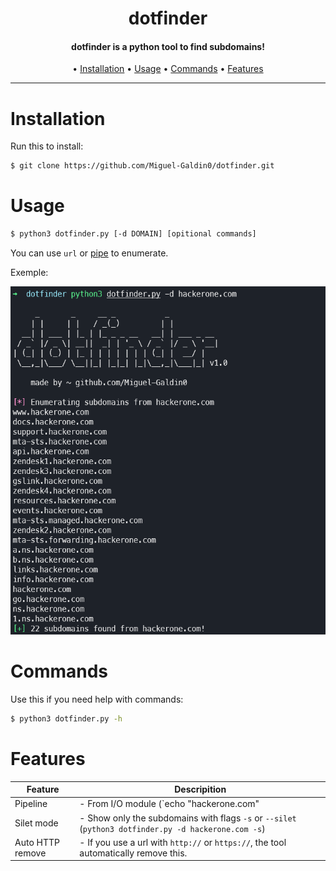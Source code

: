 
<h1 align="center">
dotfinder
</h1>

<h4 align="center">
dotfinder is a python tool to find subdomains!
</h4>

<p align="center">
  • <a href="#installation">Installation</a>
  • <a href="#usage">Usage</a>
  • <a href="#commands">Commands</a>
  • <a href="#features">Features</a>
</p>

---

# Installation

Run this to install:
 
```sh
$ git clone https://github.com/Miguel-Galdin0/dotfinder.git
```

# Usage
 
```sh
$ python3 dotfinder.py [-d DOMAIN] [opitional commands]
```
You can use `url` or <a href="#features">pipe</a> to enumerate.

Exemple:

<img src="/images/exemple.png" alt="dotfinder" width="700px"></a>


# Commands

Use this if you need help with commands:

```sh
$ python3 dotfinder.py -h
```

# Features

| Feature  | Descripition             |
| -------- | ------------------------ |
| Pipeline | - From I/O module (`echo "hackerone.com" | python3 dotfinder.py -d pipe`) |
| Silet mode | - Show only the subdomains with flags `-s` or `--silet` (`python3 dotfinder.py -d hackerone.com -s`) |
| Auto HTTP remove | - If you use a url with `http://` or `https://`, the tool automatically remove this.|
